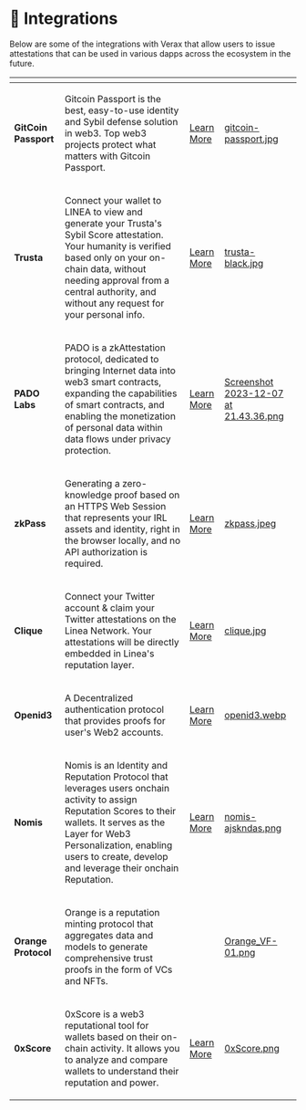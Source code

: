 # 🤝 Integrations

Below are some of the integrations with Verax that allow users to issue attestations that can be used in various dapps across the ecosystem in the future.

<table data-view="cards"><thead><tr><th></th><th></th><th></th><th data-hidden data-card-cover data-type="files"></th></tr></thead><tbody><tr><td><strong>GitCoin Passport</strong></td><td><p></p><p>Gitcoin Passport is the best, easy-to-use identity and Sybil defense solution in web3. Top web3 projects protect what matters with Gitcoin Passport.</p></td><td><p></p><p></p><p></p><p></p><p></p><p><a href="https://passport.gitcoin.co/#/dashboard/verax">Learn More</a></p></td><td><a href="../.gitbook/assets/gitcoin-passport.jpg">gitcoin-passport.jpg</a></td></tr><tr><td><strong>Trusta</strong></td><td><p></p><p>Connect your wallet to LINEA to view and generate your Trusta's Sybil Score attestation. Your humanity is verified based only on your on-chain data, without needing approval from a central authority, and without any request for your personal info.</p></td><td><p></p><p><a href="https://trustgo.trustalabs.ai/etrusta/0x085ed975a8b6b860de3c2b871da60a3f9f48a5b8/lineaverax/h?f=linea&#x26;chainId=324">Learn More</a></p></td><td><a href="../.gitbook/assets/trusta-black.jpg">trusta-black.jpg</a></td></tr><tr><td><strong>PADO Labs</strong></td><td><p></p><p>PADO is a zkAttestation protocol, dedicated to bringing Internet data into web3 smart contracts, expanding the capabilities of smart contracts, and enabling the monetization of personal data within data flows under privacy protection.</p></td><td><p></p><p><a href="https://www.padolabs.org/events">Learn More</a></p></td><td><a href="../.gitbook/assets/Screenshot 2023-12-07 at 21.43.36.png">Screenshot 2023-12-07 at 21.43.36.png</a></td></tr><tr><td><strong>zkPass</strong></td><td><p></p><p>Generating a zero-knowledge proof based on an HTTPS Web Session that represents your IRL assets and identity, right in the browser locally, and no API authorization is required.</p></td><td><p></p><p><a href="https://verax.zkpass.org/verax">Learn More</a></p></td><td><a href="../.gitbook/assets/zkpass.jpeg">zkpass.jpeg</a></td></tr><tr><td><strong>Clique</strong></td><td><p></p><p>Connect your Twitter account &#x26; claim your Twitter attestations on the Linea Network. Your attestations will be directly embedded in Linea's reputation layer.</p></td><td><p></p><p></p><p><a href="https://www.clique.social/attestor/twitterLinea">Learn More</a></p></td><td><a href="../.gitbook/assets/clique.jpg">clique.jpg</a></td></tr><tr><td><strong>Openid3</strong></td><td><p></p><p>A Decentralized authentication protocol that provides proofs for user's Web2 accounts.</p></td><td><p></p><p></p><p></p><p></p><p></p><p><a href="https://auth.openid3.xyz">Learn More</a></p></td><td><a href="../.gitbook/assets/openid3.webp">openid3.webp</a></td></tr><tr><td><strong>Nomis</strong></td><td><p></p><p>Nomis is an Identity and Reputation Protocol that leverages users onchain activity to assign Reputation Scores to their wallets. It serves as the Layer for Web3 Personalization, enabling users to create, develop and leverage their onchain Reputation.</p></td><td><p></p><p><a href="https://nomis.cc/linea-voyage">Learn More</a></p></td><td><a href="../.gitbook/assets/nomis-ajskndas.png">nomis-ajskndas.png</a></td></tr><tr><td><strong>Orange Protocol</strong></td><td><p></p><p>Orange is a reputation minting protocol that aggregates data and models to generate comprehensive trust proofs in the form of VCs and NFTs.</p></td><td></td><td><a href="../.gitbook/assets/Orange_VF-01.png">Orange_VF-01.png</a></td></tr><tr><td><strong>0xScore</strong></td><td><p></p><p>0xScore is a web3 reputational tool for wallets based on their on-chain activity. It allows you to analyze and compare wallets to understand their reputation and power.</p></td><td><p></p><p></p><p></p><p></p><p></p><p><a href="https://0xscore.pro/linea-attestation">Learn More</a></p></td><td><a href="../.gitbook/assets/0xScore.png">0xScore.png</a></td></tr></tbody></table>
